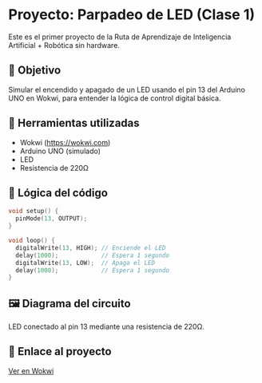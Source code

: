 # Proyecto: Parpadeo de LED (Clase 1)

Este es el primer proyecto de la Ruta de Aprendizaje de Inteligencia Artificial + Robótica sin hardware.

## 🎯 Objetivo
Simular el encendido y apagado de un LED usando el pin 13 del Arduino UNO en Wokwi, para entender la lógica de control digital básica.

## 🔧 Herramientas utilizadas
- Wokwi (https://wokwi.com)
- Arduino UNO (simulado)
- LED
- Resistencia de 220Ω

## 🧠 Lógica del código

```cpp
void setup() {
  pinMode(13, OUTPUT);
}

void loop() {
  digitalWrite(13, HIGH); // Enciende el LED
  delay(1000);            // Espera 1 segundo
  digitalWrite(13, LOW);  // Apaga el LED
  delay(1000);            // Espera 1 segundo
}
```

## 🖼️ Diagrama del circuito
LED conectado al pin 13 mediante una resistencia de 220Ω.

## 📎 Enlace al proyecto
[Ver en Wokwi](https://wokwi.com/projects/435011306258817025)